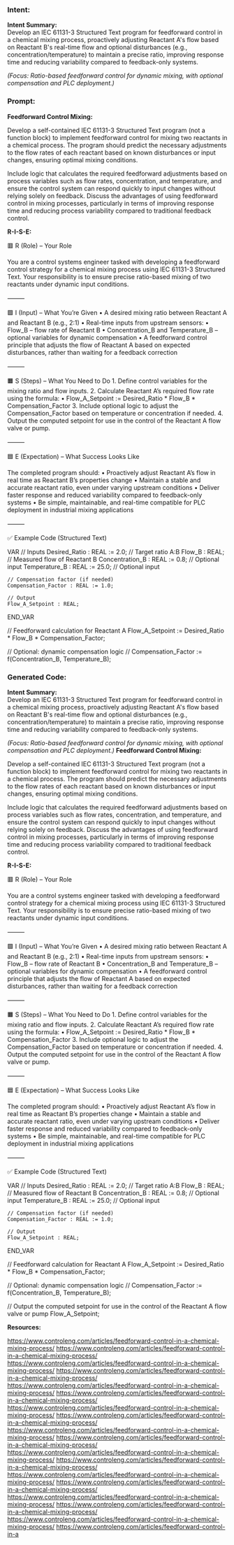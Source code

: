### Intent:
**Intent Summary:**  
Develop an IEC 61131-3 Structured Text program for feedforward control in a chemical mixing process, proactively adjusting Reactant A's flow based on Reactant B's real-time flow and optional disturbances (e.g., concentration/temperature) to maintain a precise ratio, improving response time and reducing variability compared to feedback-only systems.  

*(Focus: Ratio-based feedforward control for dynamic mixing, with optional compensation and PLC deployment.)*

### Prompt:
**Feedforward Control Mixing:**

Develop a self-contained IEC 61131-3 Structured Text program (not a function block) to implement feedforward control for mixing two reactants in a chemical process. The program should predict the necessary adjustments to the flow rates of each reactant based on known disturbances or input changes, ensuring optimal mixing conditions.

Include logic that calculates the required feedforward adjustments based on process variables such as flow rates, concentration, and temperature, and ensure the control system can respond quickly to input changes without relying solely on feedback. Discuss the advantages of using feedforward control in mixing processes, particularly in terms of improving response time and reducing process variability compared to traditional feedback control.

**R-I-S-E:**

🟥 R (Role) – Your Role

You are a control systems engineer tasked with developing a feedforward control strategy for a chemical mixing process using IEC 61131-3 Structured Text. Your responsibility is to ensure precise ratio-based mixing of two reactants under dynamic input conditions.

⸻

🟩 I (Input) – What You’re Given
	•	A desired mixing ratio between Reactant A and Reactant B (e.g., 2:1)
	•	Real-time inputs from upstream sensors:
	•	Flow_B – flow rate of Reactant B
	•	Concentration_B and Temperature_B – optional variables for dynamic compensation
	•	A feedforward control principle that adjusts the flow of Reactant A based on expected disturbances, rather than waiting for a feedback correction

⸻

🟧 S (Steps) – What You Need to Do
	1.	Define control variables for the mixing ratio and flow inputs.
	2.	Calculate Reactant A’s required flow rate using the formula:
	•	Flow_A_Setpoint := Desired_Ratio * Flow_B * Compensation_Factor
	3.	Include optional logic to adjust the Compensation_Factor based on temperature or concentration if needed.
	4.	Output the computed setpoint for use in the control of the Reactant A flow valve or pump.

⸻

🟦 E (Expectation) – What Success Looks Like

The completed program should:
	•	Proactively adjust Reactant A’s flow in real time as Reactant B’s properties change
	•	Maintain a stable and accurate reactant ratio, even under varying upstream conditions
	•	Deliver faster response and reduced variability compared to feedback-only systems
	•	Be simple, maintainable, and real-time compatible for PLC deployment in industrial mixing applications

⸻

✅ Example Code (Structured Text)

VAR
    // Inputs
    Desired_Ratio : REAL := 2.0;          // Target ratio A:B
    Flow_B : REAL;                        // Measured flow of Reactant B
    Concentration_B : REAL := 0.8;        // Optional input
    Temperature_B : REAL := 25.0;         // Optional input

    // Compensation factor (if needed)
    Compensation_Factor : REAL := 1.0;

    // Output
    Flow_A_Setpoint : REAL;
END_VAR

// Feedforward calculation for Reactant A
Flow_A_Setpoint := Desired_Ratio * Flow_B * Compensation_Factor;

// Optional: dynamic compensation logic
// Compensation_Factor := f(Concentration_B, Temperature_B);

### Generated Code:
**Intent Summary:**  
Develop an IEC 61131-3 Structured Text program for feedforward control in a chemical mixing process, proactively adjusting Reactant A's flow based on Reactant B's real-time flow and optional disturbances (e.g., concentration/temperature) to maintain a precise ratio, improving response time and reducing variability compared to feedback-only systems.  

*(Focus: Ratio-based feedforward control for dynamic mixing, with optional compensation and PLC deployment.)*
**Feedforward Control Mixing:**

Develop a self-contained IEC 61131-3 Structured Text program (not a function block) to implement feedforward control for mixing two reactants in a chemical process. The program should predict the necessary adjustments to the flow rates of each reactant based on known disturbances or input changes, ensuring optimal mixing conditions.

Include logic that calculates the required feedforward adjustments based on process variables such as flow rates, concentration, and temperature, and ensure the control system can respond quickly to input changes without relying solely on feedback. Discuss the advantages of using feedforward control in mixing processes, particularly in terms of improving response time and reducing process variability compared to traditional feedback control.

**R-I-S-E:**

🟥 R (Role) – Your Role

You are a control systems engineer tasked with developing a feedforward control strategy for a chemical mixing process using IEC 61131-3 Structured Text. Your responsibility is to ensure precise ratio-based mixing of two reactants under dynamic input conditions.

⸻

🟩 I (Input) – What You’re Given
	•	A desired mixing ratio between Reactant A and Reactant B (e.g., 2:1)
	•	Real-time inputs from upstream sensors:
	•	Flow_B – flow rate of Reactant B
	•	Concentration_B and Temperature_B – optional variables for dynamic compensation
	•	A feedforward control principle that adjusts the flow of Reactant A based on expected disturbances, rather than waiting for a feedback correction

⸻

🟧 S (Steps) – What You Need to Do
	1.	Define control variables for the mixing ratio and flow inputs.
	2.	Calculate Reactant A’s required flow rate using the formula:
	•	Flow_A_Setpoint := Desired_Ratio * Flow_B * Compensation_Factor
	3.	Include optional logic to adjust the Compensation_Factor based on temperature or concentration if needed.
	4.	Output the computed setpoint for use in the control of the Reactant A flow valve or pump.

⸻

🟦 E (Expectation) – What Success Looks Like

The completed program should:
	•	Proactively adjust Reactant A’s flow in real time as Reactant B’s properties change
	•	Maintain a stable and accurate reactant ratio, even under varying upstream conditions
	•	Deliver faster response and reduced variability compared to feedback-only systems
	•	Be simple, maintainable, and real-time compatible for PLC deployment in industrial mixing applications

⸻

✅ Example Code (Structured Text)

VAR
    // Inputs
    Desired_Ratio : REAL := 2.0;          // Target ratio A:B
    Flow_B : REAL;                        // Measured flow of Reactant B
    Concentration_B : REAL := 0.8;        // Optional input
    Temperature_B : REAL := 25.0;         // Optional input

    // Compensation factor (if needed)
    Compensation_Factor : REAL := 1.0;

    // Output
    Flow_A_Setpoint : REAL;
END_VAR

// Feedforward calculation for Reactant A
Flow_A_Setpoint := Desired_Ratio * Flow_B * Compensation_Factor;

// Optional: dynamic compensation logic
// Compensation_Factor := f(Concentration_B, Temperature_B);

// Output the computed setpoint for use in the control of the Reactant A flow valve or pump
Flow_A_Setpoint;

**Resources:**

https://www.controleng.com/articles/feedforward-control-in-a-chemical-mixing-process/
https://www.controleng.com/articles/feedforward-control-in-a-chemical-mixing-process/
https://www.controleng.com/articles/feedforward-control-in-a-chemical-mixing-process/
https://www.controleng.com/articles/feedforward-control-in-a-chemical-mixing-process/
https://www.controleng.com/articles/feedforward-control-in-a-chemical-mixing-process/
https://www.controleng.com/articles/feedforward-control-in-a-chemical-mixing-process/
https://www.controleng.com/articles/feedforward-control-in-a-chemical-mixing-process/
https://www.controleng.com/articles/feedforward-control-in-a-chemical-mixing-process/
https://www.controleng.com/articles/feedforward-control-in-a-chemical-mixing-process/
https://www.controleng.com/articles/feedforward-control-in-a-chemical-mixing-process/
https://www.controleng.com/articles/feedforward-control-in-a-chemical-mixing-process/
https://www.controleng.com/articles/feedforward-control-in-a-chemical-mixing-process/
https://www.controleng.com/articles/feedforward-control-in-a-chemical-mixing-process/
https://www.controleng.com/articles/feedforward-control-in-a-chemical-mixing-process/
https://www.controleng.com/articles/feedforward-control-in-a-chemical-mixing-process/
https://www.controleng.com/articles/feedforward-control-in-a-chemical-mixing-process/
https://www.controleng.com/articles/feedforward-control-in-a-chemical-mixing-process/
https://www.controleng.com/articles/feedforward-control-in-a
